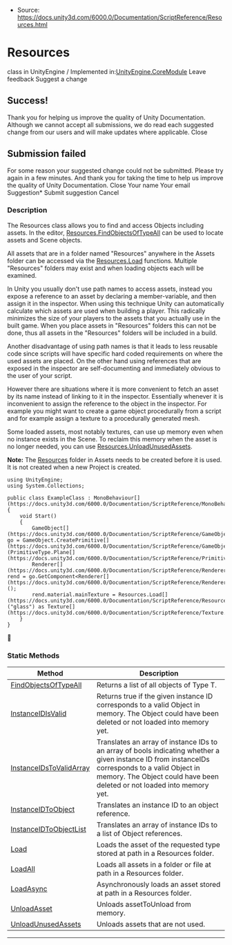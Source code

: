 * Source: https://docs.unity3d.com/6000.0/Documentation/ScriptReference/Resources.html

# Resources
class in UnityEngine
/
Implemented in:[UnityEngine.CoreModule](https://docs.unity3d.com/6000.0/Documentation/ScriptReference/UnityEngine.CoreModule.html)
Leave feedback
Suggest a change
## Success!
Thank you for helping us improve the quality of Unity Documentation. Although we cannot accept all submissions, we do read each suggested change from our users and will make updates where applicable.
Close
## Submission failed
For some reason your suggested change could not be submitted. Please <a>try again</a> in a few minutes. And thank you for taking the time to help us improve the quality of Unity Documentation.
Close
Your name Your email Suggestion* Submit suggestion
Cancel
### Description
The Resources class allows you to find and access Objects including assets.
In the editor, [Resources.FindObjectsOfTypeAll](https://docs.unity3d.com/6000.0/Documentation/ScriptReference/Resources.FindObjectsOfTypeAll.html) can be used to locate assets and Scene objects.  
  
All assets that are in a folder named "Resources" anywhere in the Assets folder can be accessed via the [Resources.Load](https://docs.unity3d.com/6000.0/Documentation/ScriptReference/Resources.Load.html) functions. Multiple "Resources" folders may exist and when loading objects each will be examined.  
  
In Unity you usually don't use path names to access assets, instead you expose a reference to an asset by declaring a member-variable, and then assign it in the inspector. When using this technique Unity can automatically calculate which assets are used when building a player. This radically minimizes the size of your players to the assets that you actually use in the built game. When you place assets in "Resources" folders this can not be done, thus all assets in the "Resources" folders will be included in a build.  
  
Another disadvantage of using path names is that it leads to less reusable code since scripts will have specific hard coded requirements on where the used assets are placed. On the other hand using references that are exposed in the inspector are self-documenting and immediately obvious to the user of your script.  
  
However there are situations where it is more convenient to fetch an asset by its name instead of linking to it in the inspector. Essentially whenever it is inconvenient to assign the reference to the object in the inspector. For example you might want to create a game object procedurally from a script and for example assign a texture to a procedurally generated mesh.  
  
Some loaded assets, most notably textures, can use up memory even when no instance exists in the Scene. To reclaim this memory when the asset is no longer needed, you can use [Resources.UnloadUnusedAssets](https://docs.unity3d.com/6000.0/Documentation/ScriptReference/Resources.UnloadUnusedAssets.html).  
  
**Note:** The [Resources](https://docs.unity3d.com/6000.0/Documentation/ScriptReference/Resources.html) folder in Assets needs to be created before it is used. It is not created when a new Project is created. 
```
using UnityEngine;
using System.Collections;  
  
public class ExampleClass : MonoBehaviour[](https://docs.unity3d.com/6000.0/Documentation/ScriptReference/MonoBehaviour.html)
{
    void Start()
    {
        GameObject[](https://docs.unity3d.com/6000.0/Documentation/ScriptReference/GameObject.html) go = GameObject.CreatePrimitive[](https://docs.unity3d.com/6000.0/Documentation/ScriptReference/GameObject.CreatePrimitive.html)(PrimitiveType.Plane[](https://docs.unity3d.com/6000.0/Documentation/ScriptReference/PrimitiveType.Plane.html));
        Renderer[](https://docs.unity3d.com/6000.0/Documentation/ScriptReference/Renderer.html) rend = go.GetComponent<Renderer[](https://docs.unity3d.com/6000.0/Documentation/ScriptReference/Renderer.html)>();
        rend.material.mainTexture = Resources.Load[](https://docs.unity3d.com/6000.0/Documentation/ScriptReference/Resources.Load.html)("glass") as Texture[](https://docs.unity3d.com/6000.0/Documentation/ScriptReference/Texture.html);
    }
}

```

### Static Methods
Method | Description  
---|---  
[FindObjectsOfTypeAll](https://docs.unity3d.com/6000.0/Documentation/ScriptReference/Resources.FindObjectsOfTypeAll.html) | Returns a list of all objects of Type T.  
[InstanceIDIsValid](https://docs.unity3d.com/6000.0/Documentation/ScriptReference/Resources.InstanceIDIsValid.html) | Returns true if the given instance ID corresponds to a valid Object in memory. The Object could have been deleted or not loaded into memory yet.  
[InstanceIDsToValidArray](https://docs.unity3d.com/6000.0/Documentation/ScriptReference/Resources.InstanceIDsToValidArray.html) | Translates an array of instance IDs to an array of bools indicating whether a given instance ID from instanceIDs corresponds to a valid Object in memory. The Object could have been deleted or not loaded into memory yet.  
[InstanceIDToObject](https://docs.unity3d.com/6000.0/Documentation/ScriptReference/Resources.InstanceIDToObject.html) | Translates an instance ID to an object reference.  
[InstanceIDToObjectList](https://docs.unity3d.com/6000.0/Documentation/ScriptReference/Resources.InstanceIDToObjectList.html) | Translates an array of instance IDs to a list of Object references.  
[Load](https://docs.unity3d.com/6000.0/Documentation/ScriptReference/Resources.Load.html) | Loads the asset of the requested type stored at path in a Resources folder.  
[LoadAll](https://docs.unity3d.com/6000.0/Documentation/ScriptReference/Resources.LoadAll.html) | Loads all assets in a folder or file at path in a Resources folder.  
[LoadAsync](https://docs.unity3d.com/6000.0/Documentation/ScriptReference/Resources.LoadAsync.html) | Asynchronously loads an asset stored at path in a Resources folder.  
[UnloadAsset](https://docs.unity3d.com/6000.0/Documentation/ScriptReference/Resources.UnloadAsset.html) | Unloads assetToUnload from memory.  
[UnloadUnusedAssets](https://docs.unity3d.com/6000.0/Documentation/ScriptReference/Resources.UnloadUnusedAssets.html) | Unloads assets that are not used.  
* * *
